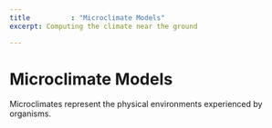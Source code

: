 ```yaml
---
title          : "Microclimate Models"
excerpt: Computing the climate near the ground

---
```

<h1>Microclimate Models</h1>


<p>
Microclimates represent the physical environments experienced by organisms.
